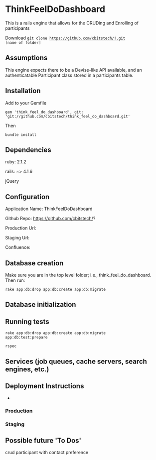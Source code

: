 <h1>ThinkFeelDoDashboard</h1>

This is a rails engine that allows for the CRUDing and Enrolling of participants

Download <code>git clone https://github.com/cbitstech/?.git [name of folder]</code>

<h2>Assumptions</h2>

This engine expects there to be a Devise-like API available, and an authenticatable Participant class stored in a participants table.

<h2>Installation</h2>

Add to your Gemfile

<code>gem 'think_feel_do_dashboard', git: 'git://github.com/cbitstech/think_feel_do_dashboard.git'</code>

Then

<code>bundle install</code>

<h2>Dependencies</h2>

ruby: 2.1.2

rails: ~> 4.1.6

jQuery

<h2>Configuration</h2>

Application Name: ThinkFeelDoDashboard

Github Repo: https://github.com/cbitstech/?

Production Url:

Staging Url:

Confluence:

<h2>Database creation</h2>

Make sure you are in the top level folder; i.e., think_feel_do_dashboard. Then run:

<code>rake app:db:drop app:db:create app:db:migrate</code>

<h2>Database initialization</h2>

<h2>Running tests</h2>

<code>rake app:db:drop app:db:create app:db:migrate app:db:test:prepare</code>

<code>rspec</code>

<h2>Services (job queues, cache servers, search engines, etc.)</h2>

<h2>Deployment Instructions</h2>

<ul>
  <li></li>
</ul>

<h3>Production</h3>

<h3>Staging</h3>

<h2>Possible future 'To Dos'</h2>

crud participant with contact preference